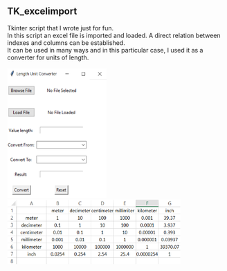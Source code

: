 ## TK_excelimport
Tkinter script that I wrote just for fun.  
In this script an excel file is imported and loaded. A direct relation between indexes and columns can be established.  
It can be used in many ways and in this particular case, I used it as a converter for units of length.  
<br/>
<img src="https://raw.githubusercontent.com/josegduarte/TK_excelimport/main/layout.PNG" width="230" height="300">  
<img src="https://raw.githubusercontent.com/josegduarte/TK_excelimport/main/excel_template.PNG" width="400" height="150">





